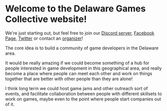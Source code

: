 # Welcome to the Delaware Games Collective website!

We're just starting out, but feel free to join our [Discord server](https://discord.gg/jXYjVZQ), [Facebook Page](https://www.facebook.com/DelawareGamesCollective/), [Twitter](https://twitter.com/DelawareGames) or contact an [organizer](mailto:alina.christenbury@gmail.com)!

The core idea is to build a community of game developers in the Delaware area.

It would be really amazing if we could become something of a hub for people interested in game development in this geographical area, and really become a place where people can meet each other and work on things together that are better with other people than they are alone!

I think long term we could host game jams and other outreach sort of events, and facilitate collaboration between people with different skillsets to work on games, maybe even to the point where people start companies out of it.
